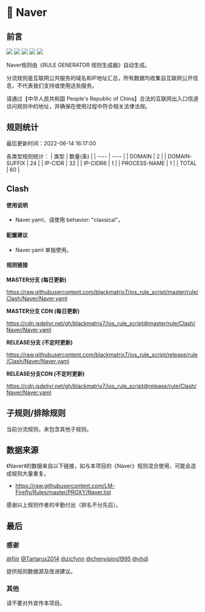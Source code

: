 # 🧸 Naver

## 前言

![](https://shields.io/badge/-移除重复规则-ff69b4) ![](https://shields.io/badge/-DOMAIN与DOMAIN--SUFFIX合并-green) ![](https://shields.io/badge/-DOMAIN--SUFFIX间合并-critical) ![](https://shields.io/badge/-DOMAIN--SUFFIX与DOMAIN--KEYWORD合并-blue) ![](https://shields.io/badge/-IP--CIDR(6)合并-blueviolet) 

Naver规则由《RULE GENERATOR 规则生成器》自动生成。

分流规则是互联网公共服务的域名和IP地址汇总，所有数据均收集自互联网公开信息，不代表我们支持或使用这些服务。

请通过【中华人民共和国 People's Republic of China】合法的互联网出入口信道访问规则中的地址，并确保在使用过程中符合相关法律法规。

## 规则统计

最后更新时间：2022-06-14 16:17:00

各类型规则统计：
| 类型 | 数量(条)  | 
| ---- | ----  |
| DOMAIN | 2  | 
| DOMAIN-SUFFIX | 24  | 
| IP-CIDR | 32  | 
| IP-CIDR6 | 1  | 
| PROCESS-NAME | 1  | 
| TOTAL | 60  | 


## Clash 

#### 使用说明
- Naver.yaml，请使用 behavior: "classical"。

#### 配置建议
- Naver.yaml 单独使用。

#### 规则链接
**MASTER分支 (每日更新)**

https://raw.githubusercontent.com/blackmatrix7/ios_rule_script/master/rule/Clash/Naver/Naver.yaml

**MASTER分支 CDN (每日更新)**

https://cdn.jsdelivr.net/gh/blackmatrix7/ios_rule_script@master/rule/Clash/Naver/Naver.yaml

**RELEASE分支 (不定时更新)**

https://raw.githubusercontent.com/blackmatrix7/ios_rule_script/release/rule/Clash/Naver/Naver.yaml

**RELEASE分支CDN (不定时更新)**

https://cdn.jsdelivr.net/gh/blackmatrix7/ios_rule_script@release/rule/Clash/Naver/Naver.yaml

## 子规则/排除规则


当前分流规则，未包含其他子规则。

## 数据来源

《Naver》的数据来自以下链接，如与本项目的《Naver》规则混合使用，可能会造成规则大量重复。

- https://raw.githubusercontent.com/LM-Firefly/Rules/master/PROXY/Naver.list


感谢以上规则作者的辛勤付出（排名不分先后）。

## 最后

### 感谢

[@fiiir](https://github.com/fiiir) [@Tartarus2014](https://github.com/Tartarus2014) [@zjcfynn](https://github.com/zjcfynn) [@chenyiping1995](https://github.com/chenyiping1995) [@vhdj](https://github.com/vhdj)

提供规则数据源及改进建议。

### 其他

请不要对外宣传本项目。